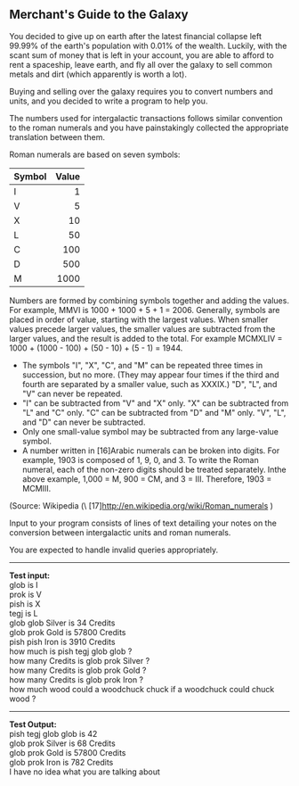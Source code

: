 ## Merchant's Guide to the Galaxy

You decided to give up on earth after the latest financial collapse left 99.99% of the earth's population with 0.01% of the wealth. Luckily, with the scant sum of money that is left in your account, you are able to afford to rent a spaceship, leave earth, and fly all over the galaxy to sell common metals and dirt \(which apparently is worth a lot\).

Buying and selling over the galaxy requires you to convert numbers and units, and you decided to write a program to help you.

The numbers used for intergalactic transactions follows similar convention to the roman numerals and you have painstakingly collected the appropriate translation between them.

Roman numerals are based on seven symbols:

| Symbol| Value|
|:------|-----:|
|I      |1     |
|V      |5     |
|X      |10    |
|L      |50    |
|C      |100   |
|D      |500   |
|M      |1000  |
 
Numbers are formed by combining symbols together and adding the values. For example, MMVI is 1000 \+ 1000 \+ 5 \+ 1 = 2006. Generally, symbols are placed in order of value, starting with the largest values. When smaller values precede larger values, the smaller values are subtracted from the larger values, and the result is added to the total. For example MCMXLIV = 1000 \+ \(1000 \- 100\) \+ \(50 \- 10\) \+ \(5 \- 1\) = 1944.

* The symbols "I", "X", "C", and "M" can be repeated three times in succession, but no more. \(They may appear four times if the third and fourth are separated by a smaller value, such as XXXIX.\) "D", "L", and "V" can never be repeated.
* "I" can be subtracted from "V" and "X" only. "X" can be subtracted from "L" and "C" only. "C" can be subtracted from "D" and "M" only. "V", "L", and "D" can never be subtracted.
* Only one small-value symbol may be subtracted from any large-value symbol.
* A number written in [16]Arabic numerals can be broken into digits. For example, 1903 is composed of 1, 9, 0, and 3. To write the Roman numeral, each of the non-zero digits should be treated separately. Inthe above example, 1,000 = M, 900 = CM, and 3 = III. Therefore, 1903 = MCMIII.

\(Source: Wikipedia \(\ [17\]http://en.wikipedia.org/wiki/Roman_numerals \)

Input to your program consists of lines of text detailing your notes on the conversion between intergalactic units and roman numerals.

You are expected to handle invalid queries appropriately.

---

**Test input:**  
glob is I  
prok is V  
pish is X  
tegj is L  
glob glob Silver is 34 Credits  
glob prok Gold is 57800 Credits  
pish pish Iron is 3910 Credits  
how much is pish tegj glob glob ?  
how many Credits is glob prok Silver ?  
how many Credits is glob prok Gold ?  
how many Credits is glob prok Iron ?  
how much wood could a woodchuck chuck if a woodchuck could chuck wood ?  

---

**Test Output:**  
pish tegj glob glob is 42  
glob prok Silver is 68 Credits  
glob prok Gold is 57800 Credits  
glob prok Iron is 782 Credits  
I have no idea what you are talking about  
